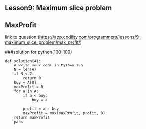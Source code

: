 ## Lesson9: Maximum slice problem
## MaxProfit
link to question:(https://app.codility.com/programmers/lessons/9-maximum_slice_problem/max_profit/)

###solution for python(100-100)
```
def solution(A):
    # write your code in Python 3.6
    N = len(A)
    if N < 2:
        return 0
    buy = A[0]
    maxProfit = 0
    for a in A:
        if a < buy:
            buy = a
        
        profit = a - buy
        maxProfit = max(maxProfit, profit, 0)
    return maxProfit
    pass
    
```
